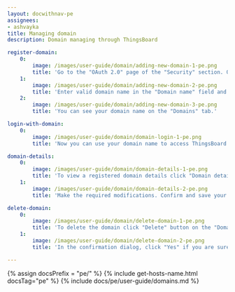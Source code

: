 ```yaml
---
layout: docwithnav-pe
assignees:
- ashvayka
title: Managing domain
description: Domain managing through ThingsBoard

register-domain:
    0:
        image: /images/user-guide/domain/adding-new-domain-1-pe.png
        title: 'Go to the "OAuth 2.0" page of the "Security" section. On the "Domains" tab click the "plus" icon;'
    1:
        image: /images/user-guide/domain/adding-new-domain-2-pe.png
        title: 'Enter valid domain name in the "Domain name" field and click "Add" button;'
    2:
        image: /images/user-guide/domain/adding-new-domain-3-pe.png
        title: 'You can see your domain name on the "Domains" tab.'

login-with-domain:
    0:
        image: /images/user-guide/domain/domain-login-1-pe.png
        title: 'Now you can use your domain name to access ThingsBoard web interface and services. Try to login by entering the chosen domain name in the browser address line.'

domain-details:
    0:
        image: /images/user-guide/domain/domain-details-1-pe.png
        title: 'To view a registered domain details click "Domain details" button on the "Domain" tab;'
    1:
        image: /images/user-guide/domain/domain-details-2-pe.png
        title: 'Make the required modifications. Confirm and save your changes by clicking the “Apply changes” button.'

delete-domain:
    0:
        image: /images/user-guide/domain/delete-domain-1-pe.png
        title: 'To delete the domain click "Delete" button on the "Domain" tab;'
    1:
        image: /images/user-guide/domain/delete-domain-2-pe.png
        title: 'In the confirmation dialog, click "Yes" if you are sure you want to delete the domain.'

---
```


{% assign docsPrefix = "pe/" %}
{% include get-hosts-name.html docsTag="pe" %}
{% include docs/pe/user-guide/domains.md %}